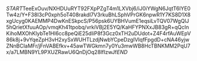$START$TeeExOuv/NXHDUuRYT92FXpPZgT4m1LXVbj6/iJ0iYWgN6JqtT6lYE0Tw4z/Y+F38I3cP0xph5oT408rakdl7V3rkuBhLSphVPrGK6npwR1Y7KS8D1X8xgUcyg0KAEMMP4DwKnESkpcS/P56psk6UYBHVumE1eqsiLvTQV07WgQlJ5hQrietXfuuAOp/vmqKh41tpobq/vrkiVBj2E5YQ/KaHFYPNXxJB83gR+qQcInKihoMXOhKIybTe1Hl6cc8peQiE25dliP8f3Gcz0xTH2uDUdot+Z4F4rfAuWEpV86k8j+9vYqeZpH3vH2xySxWUHTLzdjNwbYCpeDzgIVIqfFpgdD+cNA46yjwZNnBCIaMFr/jFnVABEfkv+45awTWGkmn7y0Yu3mwWB8HcTBNKMM2PqU7x/a7LMBN9YL9PXUZRawU6QnDjOq28lfIzwJf$END$